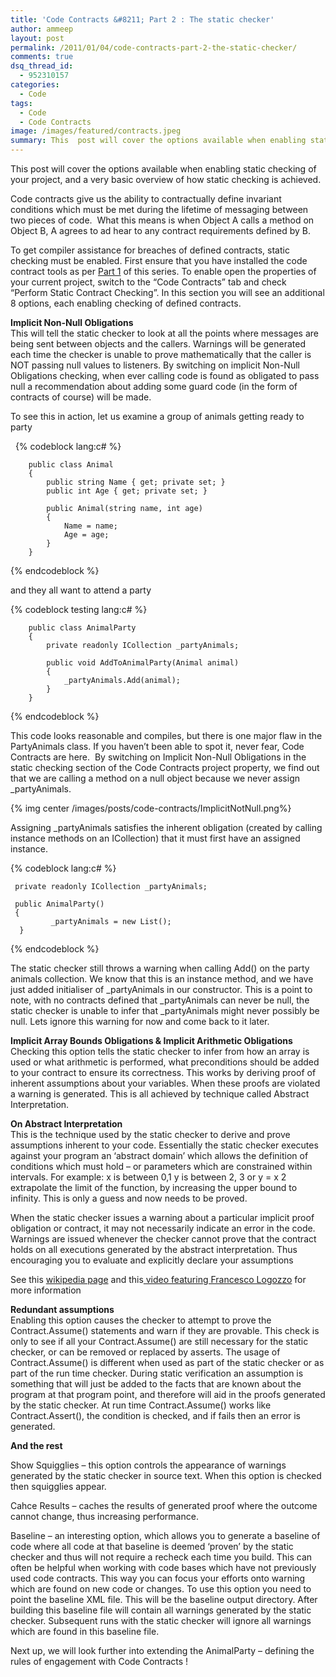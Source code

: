 ```yaml
---
title: 'Code Contracts &#8211; Part 2 : The static checker'
author: ammeep
layout: post
permalink: /2011/01/04/code-contracts-part-2-the-static-checker/
comments: true
dsq_thread_id:
  - 952310157
categories:
  - Code
tags:
  - Code
  - Code Contracts
image: /images/featured/contracts.jpeg
summary: This  post will cover the options available when enabling static checking of  your project, and a very basic overview of how static checking is  achieved
---
```


This post will cover the options available when enabling static checking of your project, and a very basic overview of how static checking is achieved.

Code contracts give us the ability to contractually define invariant conditions which must be met during the lifetime of messaging between two pieces of code.  What this means is when Object A calls a method on Object B, A agrees to ad hear to any contract requirements defined by B.

To get compiler assistance for breaches of defined contracts, static checking must be enabled. First ensure that you have installed the code contract tools as per [Part 1][1] of this series. To enable open the properties of your current project, switch to the “Code Contracts” tab and check “Perform Static Contract Checking”. In this section you will see an additional 8 options, each enabling checking of defined contracts.

 [1]: ../../log/2011/1/3/code-contracts-part-1.html

**Implicit Non-Null Obligations**  
This will tell the static checker to look at all the points where messages are being sent between objects and the callers. Warnings will be generated each time the checker is unable to prove mathematically that the caller is NOT passing null values to listeners. By switching on implicit Non-Null Obligations checking, when ever calling code is found as obligated to pass null a recommendation about adding some guard code (in the form of contracts of course) will be made.

To see this in action, let us examine a group of animals getting ready to party

 
{% codeblock lang:c# %}

        public class Animal
        {
            public string Name { get; private set; }
            public int Age { get; private set; }
     
            public Animal(string name, int age)
            {
                Name = name;
                Age = age;
            }
        }

{% endcodeblock %}

and they all want to attend a party

{% codeblock testing lang:c# %}

        public class AnimalParty
        {
            private readonly ICollection _partyAnimals;     
     
            public void AddToAnimalParty(Animal animal)
            {
                _partyAnimals.Add(animal);
            }    
        }
{% endcodeblock %}

This code looks reasonable and compiles, but there is one major flaw in the PartyAnimals class. If you haven’t been able to spot it, never fear, Code Contracts are here.  By switching on Implicit Non-Null Obligations in the static checking section of the Code Contracts project property, we find out that we are calling a method on a null object because we never assign _partyAnimals.

{% img center /images/posts/code-contracts/ImplicitNotNull.png%}

Assigning _partyAnimals satisfies the inherent obligation (created by calling instance methods on an ICollection) that it must first have an assigned instance.

{% codeblock lang:c# %}

     private readonly ICollection _partyAnimals;
     
     public AnimalParty()
     {
             _partyAnimals = new List();
      }
{% endcodeblock %}

The static checker still throws a warning when calling Add() on the party animals collection. We know that this is an instance method, and we have just added initialiser of \_partyAnimals in our constructor. This is a point to note, with no contracts defined that \_partyAnimals can never be null, the static checker is unable to infer that _partyAnimals might never possibly be null. Lets ignore this warning for now and come back to it later.

**Implicit Array Bounds Obligations & Implicit Arithmetic Obligations**  
Checking this option tells the static checker to infer from how an array is used or what arithmetic is performed, what preconditions should be added to your contract to ensure its correctness. This works by deriving proof of inherent assumptions about your variables. When these proofs are violated a warning is generated. This is all achieved by technique called Abstract Interpretation.

**On Abstract Interpretation**  
This is the technique used by the static checker to derive and prove assumptions inherent to your code. Essentially the static checker executes against your program an ‘abstract domain’ which allows the definition of conditions which must hold – or parameters which are constrained within intervals. For example: x is between 0,1 y is between 2, 3 or y = x 2 extrapolate the limit of the function, by increasing the upper bound to infinity. This is only a guess and now needs to be proved.

When the static checker issues a warning about a particular implicit proof obligation or contract, it may not necessarily indicate an error in the code. Warnings are issued whenever the checker cannot prove that the contract holds on all executions generated by the abstract interpretation. Thus encouraging you to evaluate and explicitly declare your assumptions

See this [wikipedia page][3] and this[ video featuring Francesco Logozzo][4] for more information

 [3]: http://en.wikipedia.org/wiki/Abstract_interpretation
 [4]: http://channel9.msdn.com/blogs/peli/static-checking-with-code-contracts-for-net

**Redundant assumptions**  
Enabling this option causes the checker to attempt to prove the Contract.Assume() statements and warn if they are provable. This check is only to see if all your Contract.Assume() are still necessary for the static checker, or can be removed or replaced by asserts. The usage of Contract.Assume() is different when used as part of the static checker or as part of the run time checker. During static verification an assumption is something that will just be added to the facts that are known about the program at that program point, and therefore will aid in the proofs generated by the static checker. At run time Contract.Assume() works like Contract.Assert(), the condition is checked, and if fails then an error is generated.

**And the rest**

Show Squigglies – this option controls the appearance of warnings generated by the static checker in source text. When this option is checked then squigglies appear.

Cahce Results – caches the results of generated proof where the outcome cannot change, thus increasing performance.

Baseline – an interesting option, which allows you to generate a baseline of code where all code at that baseline is deemed ‘proven’ by the static checker and thus will not require a recheck each time you build. This can often be helpful when working with code bases which have not previously used code contracts. This way you can focus your efforts onto warning which are found on new code or changes. To use this option you need to point the baseline XML file. This will be the baseline output directory. After building this baseline file will contain all warnings generated by the static checker. Subsequent runs with the static checker will ignore all warnings which are found in this baseline file.

Next up, we will look further into extending the AnimalParty – defining the rules of engagement with Code Contracts !

